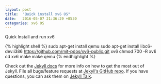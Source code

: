 ```yaml
---
layout: post
title:  "Quick install xv6 OS"
date:   2016-05-07 21:36:29 +0530
categories: xv6 OS
---
```

Quick Install and run xv6 



{% highlight shell %}
sudo apt-get install qemu
sudo apt-get install libc6-dev:i386
https://github.com/mit-pdos/xv6-public.git xv6
chmod 700 -R xv6
cd xv6
make
make qemu
{% endhighlight %}

Check out the [Jekyll docs][jekyll-docs] for more info on how to get the most out of Jekyll. File all bugs/feature requests at [Jekyll’s GitHub repo][jekyll-gh]. If you have questions, you can ask them on [Jekyll Talk][jekyll-talk].

[jekyll-docs]: http://jekyllrb.com/docs/home
[jekyll-gh]:   https://github.com/jekyll/jekyll
[jekyll-talk]: https://talk.jekyllrb.com/
